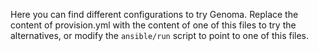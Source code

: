 Here you can find different configurations to try Genoma. Replace the content of
provision.yml with the content of one of this files to try the alternatives, or
modify the ```ansible/run``` script to point to one of this files.
